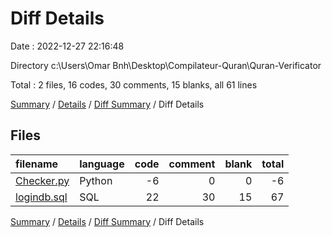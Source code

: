 # Diff Details

Date : 2022-12-27 22:16:48

Directory c:\\Users\\Omar Bnh\\Desktop\\Compilateur-Quran\\Quran-Verificator

Total : 2 files,  16 codes, 30 comments, 15 blanks, all 61 lines

[Summary](results.md) / [Details](details.md) / [Diff Summary](diff.md) / Diff Details

## Files
| filename | language | code | comment | blank | total |
| :--- | :--- | ---: | ---: | ---: | ---: |
| [Checker.py](/Checker.py) | Python | -6 | 0 | 0 | -6 |
| [logindb.sql](/logindb.sql) | SQL | 22 | 30 | 15 | 67 |

[Summary](results.md) / [Details](details.md) / [Diff Summary](diff.md) / Diff Details
